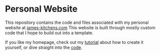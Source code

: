 # Personal Website

This repository contains the code and files associated with my personal website at [james-kitchens.com](https://www.james-kitchens.com) This website is built through mostly custom code that I hope to build out into a template.

If you like my homepage, check out my [tutorial](https://www.james-kitchens.com/blog/animated-website-background) about how to create it yourself, or dive straight into the [code](https://github.com/kitchensjn/animated-website-background).
